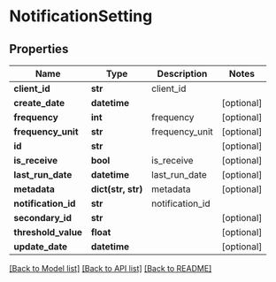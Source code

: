 # NotificationSetting

## Properties
Name | Type | Description | Notes
------------ | ------------- | ------------- | -------------
**client_id** | **str** | client_id | 
**create_date** | **datetime** |  | [optional] 
**frequency** | **int** | frequency | [optional] 
**frequency_unit** | **str** | frequency_unit | [optional] 
**id** | **str** |  | [optional] 
**is_receive** | **bool** | is_receive | [optional] 
**last_run_date** | **datetime** | last_run_date | [optional] 
**metadata** | **dict(str, str)** | metadata | [optional] 
**notification_id** | **str** | notification_id | 
**secondary_id** | **str** |  | [optional] 
**threshold_value** | **float** |  | [optional] 
**update_date** | **datetime** |  | [optional] 

[[Back to Model list]](../README.md#documentation-for-models) [[Back to API list]](../README.md#documentation-for-api-endpoints) [[Back to README]](../README.md)


